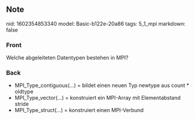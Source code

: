## Note
nid: 1602354853340
model: Basic-b122e-20a86
tags: 5_1_mpi
markdown: false

### Front
Welche abgeleiteten Datentypen bestehen in MPI?

### Back
<ul>
  <li>MPI_Type_contiguous(...) = bildet einen neuen Typ newtype aus
  count * oldtype
  <li>MPI_Type_vector(...) = konstruiert ein MPI-Array mit
  Elementabstand stride
  <li>MPI_Type_struct(...) = konstruiert einen MPI-Verbund
</ul>
